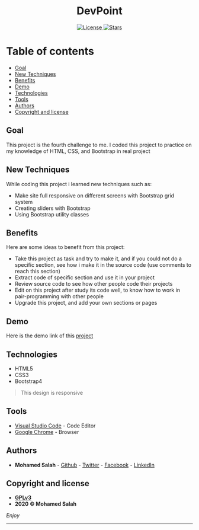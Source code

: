 <h1 align="center">DevPoint</h1>

<p align="center">

<a href=https://www.gnu.org/licenses/gpl-3.0>
<img src="https://img.shields.io/badge/license-GPLv3-blue" alt="License">
</a>

<a href="https://github.com/salahineo/">
<img src="https://img.shields.io/badge/Author-Mohamed%20Salah-red" alt="Stars">
</a>

</p>

# Table of contents

- [Goal](#goal)
- [New Techniques](#new-techniques)
- [Benefits](#benefits)
- [Demo](#demo)
- [Technologies](#technologies)
- [Tools](#tools)
- [Authors](#authors)
- [Copyright and license](#copyright-and-license)

## Goal

This project is the fourth challenge to me. I coded this project to practice on my knowledge of HTML, CSS, and Bootstrap in real project

## New Techniques

While coding this project i learned new techniques such as:

- Make site full responsive on different screens with Bootstrap grid system
- Creating sliders with Bootstrap
- Using Bootstrap utility classes

## Benefits

Here are some ideas to benefit from this project:

- Take this project as task and try to make it, and if you could not do a specific section, see how i make it in the source code (use comments to reach this section)
- Extract code of specific section and use it in your project
- Review source code to see how other people code their projects
- Edit on this project after study its code well, to know how to work in pair-programming with other people
- Upgrade this project, and add your own sections or pages

## Demo

Here is the demo link of this [project](https://salahineo.github.io/DevPoint/)

## Technologies

- HTML5
- CSS3
- Bootstrap4

> This design is responsive

## Tools

- [Visual Studio Code](https://code.visualstudio.com/) - Code Editor
- [Google Chrome](https://www.google.com/chrome/) - Browser

## Authors

- **Mohamed Salah** - [Github](https://github.com/salahineo/) - [Twitter](https://twitter.com/salahineo/) - [Facebook](https://www.facebook.com/salahineo/) - [LinkedIn](https://www.linkedin.com/in/salahineo/)

## Copyright and license

- **[GPLv3](https://www.gnu.org/licenses/gpl-3.0)**
- **2020 © Mohamed Salah**

_Enjoy_

---
